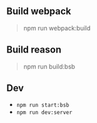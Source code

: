 ## Build webpack
> npm run webpack:build

## Build reason
> npm run build:bsb

## Dev
* `npm run start:bsb`
* `npm run dev:server`
